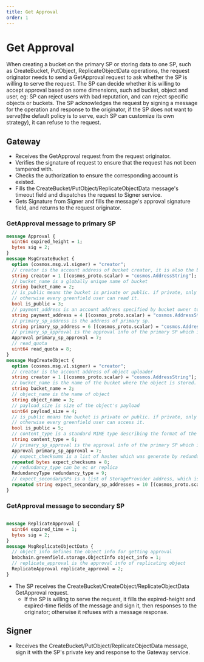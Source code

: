 ```yaml
---
title: Get Approval
order: 1
---
```

# Get Approval

When creating a bucket on the primary SP or storing data to one SP, such as CreateBucket, PutObject, ReplicateObjectData operations, 
the request originator needs to send a GetApproval request to ask whether the SP is willing to serve the request. The SP can decide 
whether it is willing to accept approval based on some dimensions, such ad bucket, object and user, eg: SP can reject users with 
bad reputation, and can reject specific objects or buckets. The SP acknowledges the request by signing a message for the operation 
and response to the originator, if the SP does not want to serve(the default policy is to serve, each SP can customize its own strategy), 
it can refuse to the request.

## Gateway
* Receives the GetApproval request from the request originator.
* Verifies the signature of request to ensure that the request has not been tampered with.
* Checks the authorization to ensure the corresponding account is existed.
* Fills the CreateBucket/PutObject/ReplicateObjectData message's timeout field and dispatches the request to Signer service.
* Gets Signature from Signer and fills the message's approval signature field, and returns to the request originator.

### GetApproval message to primary SP
```protobuf
message Approval {
  uint64 expired_height = 1;
  bytes sig = 2;
}
message MsgCreateBucket {
  option (cosmos.msg.v1.signer) = "creator";
  // creator is the account address of bucket creator, it is also the bucket owner.
  string creator = 1 [(cosmos_proto.scalar) = "cosmos.AddressString"];
  // bucket_name is a globally unique name of bucket
  string bucket_name = 2;
  // is_public means the bucket is private or public. if private, only bucket owner or grantee can read it,
  // otherwise every greenfield user can read it.
  bool is_public = 3;
  // payment_address is an account address specified by bucket owner to pay the read fee. Default: creator
  string payment_address = 4 [(cosmos_proto.scalar) = "cosmos.AddressString"];
  // primary_sp_address is the address of primary sp.
  string primary_sp_address = 6 [(cosmos_proto.scalar) = "cosmos.AddressString"];
  // primary_sp_approval is the approval info of the primary SP which indicates that primary sp confirm the user's request.
  Approval primary_sp_approval = 7;
  // read_quota
  uint64 read_quota = 8;
}
message MsgCreateObject {
  option (cosmos.msg.v1.signer) = "creator";
  // creator is the account address of object uploader
  string creator = 1 [(cosmos_proto.scalar) = "cosmos.AddressString"];
  // bucket_name is the name of the bucket where the object is stored.
  string bucket_name = 2;
  // object_name is the name of object
  string object_name = 3;
  // payload_size is size of the object's payload
  uint64 payload_size = 4;
  // is_public means the bucket is private or public. if private, only bucket owner or grantee can access it,
  // otherwise every greenfield user can access it.
  bool is_public = 5;
  // content_type is a standard MIME type describing the format of the object.
  string content_type = 6;
  // primary_sp_approval is the approval info of the primary SP which indicates that primary sp confirm the user's request.
  Approval primary_sp_approval = 7;
  // expect_checksums is a list of hashes which was generate by redundancy algorithm.
  repeated bytes expect_checksums = 8;
  // redundancy_type can be ec or replica
  RedundancyType redundancy_type = 9;
  // expect_secondarySPs is a list of StorageProvider address, which is optional
  repeated string expect_secondary_sp_addresses = 10 [(cosmos_proto.scalar) = "cosmos.AddressString"];
}

```


### GetApproval message to secondary SP
```protobuf

message ReplicateApproval {
  uint64 expired_time = 1;
  bytes sig = 2;
}
message MsgReplicateObjectData {
  // object_info defines the object info for getting approval
  bnbchain.greenfield.storage.ObjectInfo object_info = 1;
  // replicate_approval is the approval info of replicating object
  ReplicateApproval replicate_approval = 2;
}

```
* The SP receives the CreateBucket/CreateObject/ReplicateObjectData GetApproval request.
  * If the SP is willing to serve the request, it fills the expired-height and expired-time fields of the message and sign it, then responses to the originator; otherwise it refuses with a message response.

## Signer
* Receives the CreateBucket/PutObject/ReplicateObjectData message, sign it with the SP's private key and response to the Gateway service.
